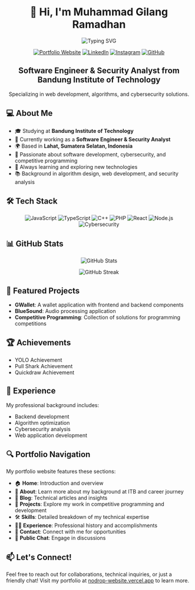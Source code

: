 <h1 align="center">👋 Hi, I'm Muhammad Gilang Ramadhan</h1>
<p align="center">
  <img src="https://readme-typing-svg.herokuapp.com?font=Fira+Code&pause=1000&color=2E9BF7&center=true&vCenter=true&width=435&lines=Software+Engineer;Security+Analyst;Tech+Enthusiast" alt="Typing SVG" />
</p>

<p align="center">
  <a href="https://nodrop-website.vercel.app/"><img src="https://img.shields.io/badge/Portfolio-nodrop--website-blue?style=for-the-badge&logo=vercel" alt="Portfolio Website"></a>
  <a href="https://www.linkedin.com/in/muhammad-gilang-ramadhan-54b58a20b"><img src="https://img.shields.io/badge/LinkedIn-Connect-blue?style=for-the-badge&logo=linkedin" alt="LinkedIn"></a>
  <a href="https://www.instagram.com/nodrop.30"><img src="https://img.shields.io/badge/Instagram-Follow-E4405F?style=for-the-badge&logo=instagram" alt="Instagram"></a>
  <a href="https://github.com/gilanglahat22"><img src="https://img.shields.io/badge/GitHub-Follow-181717?style=for-the-badge&logo=github" alt="GitHub"></a>
</p>

<div align="center">
  <h2>Software Engineer & Security Analyst from Bandung Institute of Technology</h2>
  <p>Specializing in web development, algorithms, and cybersecurity solutions.</p>
</div>

## 💻 About Me

- 🎓 Studying at **Bandung Institute of Technology**
- 💼 Currently working as a **Software Engineer & Security Analyst**
- 🌍 Based in **Lahat, Sumatera Selatan, Indonesia**
- 🔭 Passionate about software development, cybersecurity, and competitive programming
- 🌱 Always learning and exploring new technologies
- 📚 Background in algorithm design, web development, and security analysis

## 🛠️ Tech Stack

<p align="center">
  <img src="https://img.shields.io/badge/JavaScript-F7DF1E?style=for-the-badge&logo=javascript&logoColor=black" alt="JavaScript" />
  <img src="https://img.shields.io/badge/TypeScript-3178C6?style=for-the-badge&logo=typescript&logoColor=white" alt="TypeScript" />
  <img src="https://img.shields.io/badge/C++-00599C?style=for-the-badge&logo=cplusplus&logoColor=white" alt="C++" />
  <img src="https://img.shields.io/badge/PHP-777BB4?style=for-the-badge&logo=php&logoColor=white" alt="PHP" />
  <img src="https://img.shields.io/badge/React-61DAFB?style=for-the-badge&logo=react&logoColor=black" alt="React" />
  <img src="https://img.shields.io/badge/Node.js-339933?style=for-the-badge&logo=nodedotjs&logoColor=white" alt="Node.js" />
  <img src="https://img.shields.io/badge/Cybersecurity-FF0000?style=for-the-badge&logo=hackaday&logoColor=white" alt="Cybersecurity" />
</p>

## 📊 GitHub Stats

<p align="center">
  <img src="https://github-readme-stats.vercel.app/api?username=gilanglahat22&show_icons=true&theme=tokyonight" alt="GitHub Stats" />
</p>

<p align="center">
  <img src="https://github-readme-streak-stats.herokuapp.com/?user=gilanglahat22&theme=tokyonight" alt="GitHub Streak" />
</p>

## 📌 Featured Projects

- **GWallet**: A wallet application with frontend and backend components
- **BlueSound**: Audio processing application
- **Competitive Programming**: Collection of solutions for programming competitions

## 🏆 Achievements

- YOLO Achievement
- Pull Shark Achievement
- Quickdraw Achievement

## 🧠 Experience

My professional background includes:
- Backend development
- Algorithm optimization
- Cybersecurity analysis
- Web application development

## 🔍 Portfolio Navigation

My portfolio website features these sections:
- 🏠 **Home**: Introduction and overview
- 👤 **About**: Learn more about my background at ITB and career journey
- 📝 **Blog**: Technical articles and insights
- 💼 **Projects**: Explore my work in competitive programming and development
- 🛠️ **Skills**: Detailed breakdown of my technical expertise
- 👨‍💻 **Experience**: Professional history and accomplishments
- 📨 **Contact**: Connect with me for opportunities
- 💬 **Public Chat**: Engage in discussions

## 📫 Let's Connect!

Feel free to reach out for collaborations, technical inquiries, or just a friendly chat!
Visit my portfolio at [nodrop-website.vercel.app](https://nodrop-website.vercel.app) to learn more.